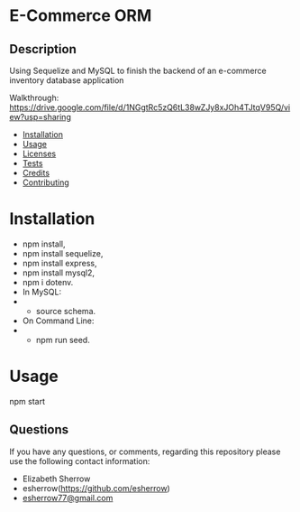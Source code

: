 # E-Commerce ORM
  
  ## Description
  Using Sequelize and MySQL to finish the backend of an e-commerce inventory database application

  Walkthrough: https://drive.google.com/file/d/1NGgtRc5zQ6tL38wZJy8xJOh4TJtqV95Q/view?usp=sharing
    
  * [Installation](#installation)
  * [Usage](#usage)
  * [Licenses](#licenses)
  * [Tests](#tests)
  * [Credits](#credits)
  * [Contributing](#contributing)
    
  # Installation
  * npm install,
  * npm install sequelize, 
  * npm install express, 
  * npm install mysql2, 
  * npm i dotenv.  
  * In MySQL: 
  * * source schema.  
  * On Command Line: 
  * * npm run seed.
  
  # Usage
  npm start
  
  
  
  
  
  
  ## Questions
  If you have any questions, or comments, regarding this repository please use the following contact information:
  * Elizabeth Sherrow  
  * esherrow(https://github.com/esherrow)
  * esherrow77@gmail.com
